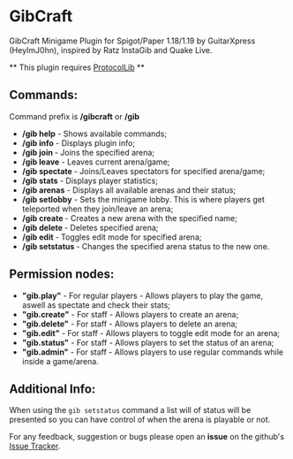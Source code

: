 # GibCraft
GibCraft Minigame Plugin for Spigot/Paper 1.18/1.19 by GuitarXpress (HeyImJ0hn), inspired by Ratz InstaGib and Quake Live.

** This plugin requires [ProtocolLib](https://www.spigotmc.org/resources/protocollib.1997/) **

## Commands:
Command prefix is **/gibcraft** or **/gib**
- **/gib help** - Shows available commands;
- **/gib info** - Displays plugin info;
- **/gib join <arena>** - Joins the specified arena;
- **/gib leave** - Leaves current arena/game;
- **/gib spectate <arena>** - Joins/Leaves spectators for specified arena/game;
- **/gib stats** - Displays player statistics;
- **/gib arenas** - Displays all available arenas and their status;
- **/gib setlobby** - Sets the minigame lobby. This is where players get teleported when they join/leave an arena;
- **/gib create <name>** - Creates a new arena with the specified name;
- **/gib delete <arena>** - Deletes specified arena;
- **/gib edit <arena>** - Toggles edit mode for specified arena;
- **/gib setstatus <arena> <status>** - Changes the specified arena status to the new one.

## Permission nodes:
- **"gib.play"** - For regular players - Allows players to play the game, aswell as spectate and check their stats;
- **"gib.create"** - For staff - Allows players to create an arena;
- **"gib.delete"** - For staff - Allows players to delete an arena;
- **"gib.edit"** - For staff - Allows players to toggle edit mode for an arena;
- **"gib.status"** - For staff - Allows players to set the status of an arena;
- **"gib.admin"** - For staff - Allows players to use regular commands while inside a game/arena.

## Additional Info:
When using the `gib setstatus` command a list will of status will be presented so you can have control of when the arena is playable or not.

For any feedback, suggestion or bugs please open an **issue** on the github's [Issue Tracker](https://github.com/HeyImJ0hn/GibCraft-Public/issues).

